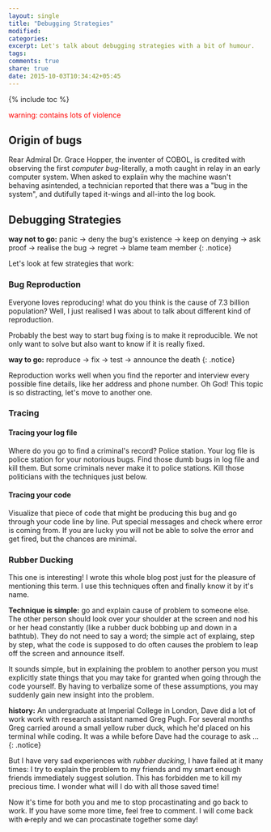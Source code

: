 ```yaml
---
layout: single
title: "Debugging Strategies"
modified:
categories:
excerpt: Let's talk about debugging strategies with a bit of humour.
tags:
comments: true
share: true
date: 2015-10-03T10:34:42+05:45
---
```

{% include toc %}

<p style="color:red">warning: contains lots of violence</p>

## Origin of bugs
Rear Admiral Dr. Grace Hopper, the inventer of COBOL, is credited with observing the first *computer bug*-literally, a moth caught in relay in an early computer system. When asked to explaiin why the machine wasn't behaving asintended, a technician reported that there was a "bug in the system", and dutifully taped it-wings and all-into the log book.

## Debugging Strategies

**way not to go:** panic -> deny the bug's existence -> keep on denying -> ask proof -> realise the bug -> regret -> blame team member
{: .notice}

Let's look at few strategies that work:

### Bug Reproduction
Everyone loves reproducing! what do you think is the cause of 7.3 billion population? Well, I just realised I was about to talk about different kind of reproduction.

Probably the best way to start bug fixing is to make it reproducible. We not only want to solve but also want to know if it is really fixed.

**way to go:** reproduce -> fix -> test -> announce the death
{: .notice}

Reproduction works well when you find the reporter and interview every possible fine details, like her address and phone number. Oh God! This topic is so distracting, let's move to another one.

### Tracing

#### Tracing your log file
Where do you go to find a criminal's record? Police station. Your log file is police station for your notorious bugs. Find those dumb bugs in log file and kill them. But some criminals never make it to police stations. Kill those politicians with the techniques just below.

#### Tracing your code
Visualize that piece of code that might be producing this bug and go through your code line by line. Put special messages and check where error is coming from. If you are lucky you will not be able to solve the error and get fired, but the chances are minimal.

### Rubber Ducking
This one is interesting! I wrote this whole blog post just for the pleasure of mentioning this term. I use this techniques often and finally know it by it's name.

**Technique is simple:** go and explain cause of problem to someone else. The other person should look over your shoulder at the screen and nod his or her head constantly (like a rubber duck bobbing up and down in a bathtub). They do not need to say a word; the simple act of explaing, step by step, what the code is supposed to do often causes the problem to leap off the screen and announce itself.

It sounds simple, but in explaining the problem to another person you must explicitly state things that you may take for granted when going through the code yourself. By having to verbalize some of these assumptions, you may suddenly gain new insight into the problem.

**history:** An undergraduate at Imperial College in London, Dave did a lot of work work with research assistant named Greg Pugh. For several months Greg carried around a small yellow ruber duck, which he'd placed on his terminal while coding. It was a while before Dave had the courage to ask ...
{: .notice}

But I have very sad experiences with *rubber ducking*, I have failed at it many times: I try to explain the problem to my friends and my smart enough friends immediately suggest solution. This has forbidden me to kill my precious time. I wonder what will I do with all those saved time!

Now it's time for both you and me to stop procastinating and go back to work. If you have some more time, feel free to comment. I will come back with <del> a </del> reply and we can procastinate together some day!